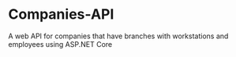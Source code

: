 # Companies-API
A web API for companies that have branches with workstations and employees using ASP.NET Core
